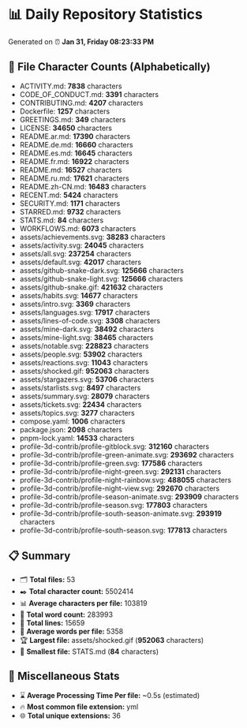 # 📊 Daily Repository Statistics
Generated on ⏰ **Jan 31, Friday 08:23:33 PM**

## 📂 File Character Counts (Alphabetically)
- ACTIVITY.md: **7838** characters
- CODE_OF_CONDUCT.md: **3391** characters
- CONTRIBUTING.md: **4207** characters
- Dockerfile: **1257** characters
- GREETINGS.md: **349** characters
- LICENSE: **34650** characters
- README.ar.md: **17390** characters
- README.de.md: **16660** characters
- README.es.md: **16645** characters
- README.fr.md: **16922** characters
- README.md: **16527** characters
- README.ru.md: **17621** characters
- README.zh-CN.md: **16483** characters
- RECENT.md: **5424** characters
- SECURITY.md: **1171** characters
- STARRED.md: **9732** characters
- STATS.md: **84** characters
- WORKFLOWS.md: **6073** characters
- assets/achievements.svg: **38283** characters
- assets/activity.svg: **24045** characters
- assets/all.svg: **237254** characters
- assets/default.svg: **42017** characters
- assets/github-snake-dark.svg: **125666** characters
- assets/github-snake-light.svg: **125666** characters
- assets/github-snake.gif: **421632** characters
- assets/habits.svg: **14677** characters
- assets/intro.svg: **3369** characters
- assets/languages.svg: **17917** characters
- assets/lines-of-code.svg: **3308** characters
- assets/mine-dark.svg: **38492** characters
- assets/mine-light.svg: **38465** characters
- assets/notable.svg: **228823** characters
- assets/people.svg: **53902** characters
- assets/reactions.svg: **11043** characters
- assets/shocked.gif: **952063** characters
- assets/stargazers.svg: **53706** characters
- assets/starlists.svg: **8497** characters
- assets/summary.svg: **28079** characters
- assets/tickets.svg: **22434** characters
- assets/topics.svg: **3277** characters
- compose.yaml: **1006** characters
- package.json: **2098** characters
- pnpm-lock.yaml: **14533** characters
- profile-3d-contrib/profile-gitblock.svg: **312160** characters
- profile-3d-contrib/profile-green-animate.svg: **293692** characters
- profile-3d-contrib/profile-green.svg: **177586** characters
- profile-3d-contrib/profile-night-green.svg: **292131** characters
- profile-3d-contrib/profile-night-rainbow.svg: **488055** characters
- profile-3d-contrib/profile-night-view.svg: **292670** characters
- profile-3d-contrib/profile-season-animate.svg: **293909** characters
- profile-3d-contrib/profile-season.svg: **177803** characters
- profile-3d-contrib/profile-south-season-animate.svg: **293919** characters
- profile-3d-contrib/profile-south-season.svg: **177813** characters

## 📋 Summary
- 🗂️ **Total files:** 53
- ✒️ **Total character count:** 5502414
- 📊 **Average characters per file:** 103819
- 📝 **Total word count:** 283993
- 🧾 **Total lines:** 15659
- 📐 **Average words per file:** 5358
- 🏆 **Largest file:** assets/shocked.gif (**952063** characters)
- 🥉 **Smallest file:** STATS.md (**84** characters)

## 🌟 Miscellaneous Stats
- ⌛ **Average Processing Time Per file:** ~0.5s (estimated)
- 🔥 **Most common file extension:** yml
- 🌐 **Total unique extensions:** 36
